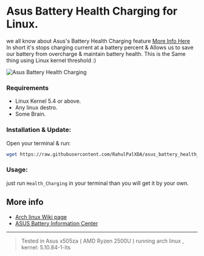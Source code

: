 # Asus Battery Health Charging for Linux.
we all know about Asus's Battery Health Charging feature [More Info Here](https://www.asus.com/us/support/FAQ/1032726/)</br>
In short it's stops charging current at a battery percent & Allows us to save our battery from overcharge & maintain battery health.
This is the Same thing using Linux kernel threshold :)

![Asus Battery Health Charging](https://i.ibb.co/tMhqkRS/Asus-Battery-Health-Charging.jpg)

### Requirements
* Linux Kernel 5.4 or above.
* Any linux destro.
* Some Brain.

### Installation & Update:
Open your terminal & run:

```bash
wget https://raw.githubusercontent.com/RahulPalXDA/asus_battery_health_charging/master/Health_Charging.sh && sudo mv Health_Charging.sh /usr/bin/Health_Charging && sudo chmod 777 /usr/bin/Health_Charging
```
### Usage:
just run `Health_Charging` in your terminal than you will get it by your own.


## More info
* [Arch linux Wiki page](https://wiki.archlinux.org/index.php/Laptop/ASUS#Battery_charge_threshold)
* [ASUS Battery Information Center](https://www.asus.com/support/FAQ/1038475/)

-----
>Tested in Asus x505za ( AMD Ryzen 2500U ) running arch linux , kernel: 5.10.84-1-lts
